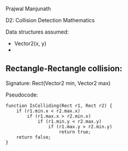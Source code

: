 Prajwal Manjunath

D2: Collision Detection Mathematics

Data structures assumed:
* Vector2(x, y)
* 


Rectangle-Rectangle collision:
------------------------------

Signature: Rect(Vector2 min, Vector2 max)

Pseudocode:
```
function IsColliding(Rect r1, Rect r2) {
    if (r1.min.x < r2.max.x)
        if (r1.max.x > r2.min.x)
            if (r1.min.y < r2.max.y)
                if (r1.max.y > r2.min.y)
                    return true;
    return false;
}
```

